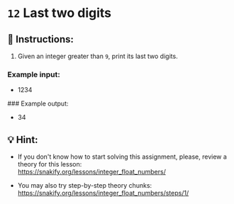 # `12` Last two digits

## 📝 Instructions:

1. Given an integer greater than `9`, print its last two digits.

### Example input:

+ 1234

### Example output:

+ 34

## 💡 Hint:

+ If you don't know how to start solving this assignment, please, review a theory for this lesson:
https://snakify.org/lessons/integer_float_numbers/

+ You may also try step-by-step theory chunks:
https://snakify.org/lessons/integer_float_numbers/steps/1/